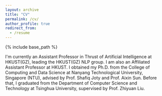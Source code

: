 ```yaml
---
layout: archive
title: "CV"
permalink: /cv/
author_profile: true
redirect_from:
  - /resume
---
```


{% include base_path %}

I'm currently an Assistant Professor in Thrust of Artificial Intelligence at HKUST(GZ), leading the HKUST(GZ) NLP group. I am also an Affiliated Assistant Professor at HKUST. I obtained my Ph.D. from the College of Computing and Data Science at Nanyang Technological University, Singapore (NTU), advised by Prof. Shafiq Joty and Prof. Aixin Sun. Before that, I graduated from the Department of Computer Science and Technology at Tsinghua University, supervised by Prof. Zhiyuan Liu.
